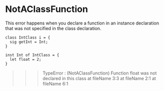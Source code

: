 # NotAClassFunction
This error happens when you declare a function in an instance declaration that was not specified in the class declaration.

```
class IntClass i = {
  sig getInt = Int;
}

inst Int of IntClass = {
  let float = 2;
}
```
>>>TypeError : (NotAClassFunction) Function float was not declared in this class  at fileName 3:3 at fileName 2:1 at fileName 6:1
